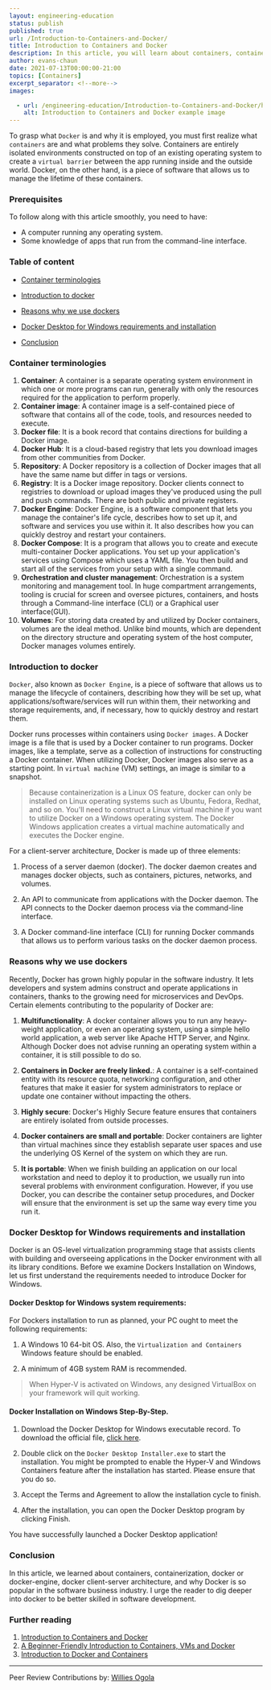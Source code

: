 ```yaml
---
layout: engineering-education
status: publish
published: true
url: /Introduction-to-Containers-and-Docker/
title: Introduction to Containers and Docker
description: In this article, you will learn about containers, containerization, docker or docker-engine, docker client-server architecture, and why Docker is so popular in the software business industry.
author: evans-chaun
date: 2021-07-13T00:00:00-21:00
topics: [Containers]
excerpt_separator: <!--more-->
images:

  - url: /engineering-education/Introduction-to-Containers-and-Docker/hero.png
    alt: Introduction to Containers and Docker example image
---  
```


To grasp what `Docker` is and why it is employed, you must first realize what `containers` are and what problems they solve. Containers are entirely isolated environments constructed on top of an existing operating system to create a `virtual barrier` between the app running inside and the outside world. Docker, on the other hand, is a piece of software that allows us to manage the lifetime of these containers.

### Prerequisites

To follow along with this article smoothly, you need to have:

- A computer running any operating system.
- Some knowledge of apps that run from the command-line interface.

### Table of content
 
- [Container terminologies](#container-terminologies)

- [Introduction to docker](#introduction-to-docker) 
 
- [Reasons why we use dockers](#reasons-why-we-use-dockers)

- [Docker Desktop for Windows requirements and installation](docker-desktop-for-windows-requirements-and-installation) 

- [Conclusion](#conclusion) 

### Container terminologies

1. **Container**: A container is a separate operating system environment in which one or more programs can run, generally with only the resources required for the application to perform properly. 
2. **Container image**: A container image is a self-contained piece of software that contains all of the code, tools, and resources needed to execute.
3. **Docker file**: It is a book record that contains directions for building a Docker image.
4. **Docker Hub**: It is a cloud-based registry that lets you download images from other communities from Docker.
5. **Repository**: A Docker repository is a collection of Docker images that all have the same name but differ in tags or versions.
6. **Registry**: It is a Docker image repository. Docker clients connect to registries to download or upload images they've produced using the pull and push commands. There are both public and private registers.
7. **Docker Engine**: Docker Engine, is a software component that lets you manage the container's life cycle, describes how to set up it, and software and services you use within it. It also describes how you can quickly destroy and restart your containers.
8. **Docker Compose**: It is a program that allows you to create and execute multi-container Docker applications. You set up your application's services using Compose which uses a YAML file. You then build and start all of the services from your setup with a single command.
9. **Orchestration and cluster management**: Orchestration is a system monitoring and management tool. In huge compartment arrangements, tooling is crucial for screen and oversee pictures, containers, and hosts through a Command-line interface (CLI) or a Graphical user interface(GUI). 
10. **Volumes**: For storing data created by and utilized by Docker containers, volumes are the ideal method. Unlike bind mounts, which are dependent on the directory structure and operating system of the host computer, Docker manages volumes entirely.

### Introduction to docker

`Docker`, also known as `Docker Engine`, is a piece of software that allows us to manage the lifecycle of containers, describing how they will be set up, what applications/software/services will run within them, their networking and storage requirements, and, if necessary, how to quickly destroy and restart them.

Docker runs processes within containers using `Docker images`. A Docker image is a file that is used by a Docker container to run programs. Docker images, like a template, serve as a collection of instructions for constructing a Docker container. When utilizing Docker, Docker images also serve as a starting point. In `virtual machine` (VM) settings, an image is similar to a snapshot.

> Because containerization is a Linux OS feature, docker can only be installed on Linux operating systems such as Ubuntu, Fedora, Redhat, and so on. You'll need to construct a Linux virtual machine if you want to utilize Docker on a Windows operating system. The Docker Windows application creates a virtual machine automatically and executes the Docker engine. 

For a client-server architecture, Docker is made up of three elements: 

1. Process of a server daemon (docker). The docker daemon creates and manages docker objects, such as containers, pictures, networks, and volumes.

2. An API to communicate from applications with the Docker daemon. The API connects to the Docker daemon process via the command-line interface. 

3. A Docker command-line interface (CLI) for running Docker commands that allows us to perform various tasks on the docker daemon process.

### Reasons why we use dockers

Recently, Docker has grown highly popular in the software industry. It lets developers and system admins construct and operate applications in containers, thanks to the growing need for microservices and DevOps. Certain elements contributing to the popularity of Docker are: 

1. **Multifunctionality**: A docker container allows you to run any heavy-weight application, or even an operating system, using a simple hello world application, a web server like Apache HTTP Server, and Nginx. Although Docker does not advise running an operating system within a container, it is still possible to do so.

2. **Containers in Docker are freely linked.**: A container is a self-contained entity with its resource quota, networking configuration, and other features that make it easier for system administrators to replace or update one container without impacting the others.

3. **Highly secure**: Docker's Highly Secure feature ensures that containers are entirely isolated from outside processes.

4. **Docker containers are small and portable**: Docker containers are lighter than virtual machines since they establish separate user spaces and use the underlying OS Kernel of the system on which they are run.

5. **It is portable**: When we finish building an application on our local workstation and need to deploy it to production, we usually run into several problems with environment configuration. However, if you use Docker, you can describe the container setup procedures, and Docker will ensure that the environment is set up the same way every time you run it.

### Docker Desktop for Windows requirements and installation

Docker is an OS-level virtualization programming stage that assists clients with building and overseeing applications in the Docker environment with all its library conditions. Before we examine Dockers Installation on Windows, let us first understand the requirements needed to introduce Docker for Windows. 

#### Docker Desktop for Windows system requirements:

For Dockers installation to run as planned, your PC ought to meet the following requirements: 

1. A Windows 10 64-bit OS. Also, the `Virtualization and Containers` Windows feature should be enabled.

2. A minimum of 4GB system RAM is recommended. 

> When Hyper-V is activated on Windows, any designed VirtualBox on your framework will quit working. 

#### Docker Installation on Windows Step-By-Step. 

1. Download the Docker Desktop for Windows executable record. To download the official file, [click here](https://docs.docker.com/docker-for-windows/install).

2. Double click on the `Docker Desktop Installer.exe` to start the installation. You might be prompted to enable the Hyper-V and Windows Containers feature after the installation has started. Please ensure that you do so.

3. Accept the Terms and Agreement to allow the installation cycle to finish.

4. After the installation, you can open the Docker Desktop program by clicking Finish.

You have successfully launched a Docker Desktop application!

### Conclusion

In this article, we learned about containers, containerization, docker or docker-engine, docker client-server architecture, and why Docker is so popular in the software business industry. I urge the reader to dig deeper into docker to be better skilled in software development.

### Further reading

1. [Introduction to Containers and Docker](https://docs.microsoft.com/en-us/dotnet/architecture/microservices/container-docker-introduction/)
2. [A Beginner-Friendly Introduction to Containers, VMs and Docker](https://www.freecodecamp.org/news/a-beginner-friendly-introduction-to-containers-vms-and-docker-79a9e3e119b/)
3. [Introduction to Docker and Containers](https://www.oreilly.com/attend/introduction-to-docker-and-containers/0636920359579/0636920056161/)

---

Peer Review Contributions by: [Willies Ogola](/engineering-education/authors/willies-ogola/)
